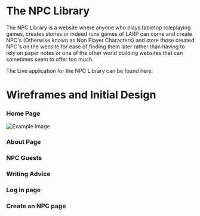 # The NPC Library

The NPC Library is a website where anyone who plays tabletop roleplaying games, creates stories or indeed runs games of LARP can 
come and create NPC's (Otherwise known as Non Player Characters) and store those created NPC's on the website for ease of finding them 
later rather than having to rely on paper notes or one of the other world building websites that can sometimes seem to offer too much.

The Live application for the NPC Library can be found here:

# Wireframes and Initial Design

### Home Page
 ![Example Image](https://ladyofgoats-lydianpclib-hseaob2ge48.ws.codeinstitute-ide.net/)

### About Page

### NPC Guests

### Writing Advice

### Log in page

### Create an NPC page